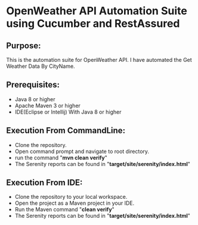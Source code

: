 # OpenWeather API Automation Suite using Cucumber and RestAssured

Purpose:
--------
This is the automation suite for OpenWeather API.
I have automated the Get Weather Data By CityName.


Prerequisites:
---------------
*	Java 8 or higher
*	Apache Maven 3 or higher
*   IDE(Eclipse or Intellij) With Java 8 or higher


Execution From CommandLine:
---------------------------
*	Clone the repository.
*	Open command prompt and navigate to root directory.
*	run the command "**mvn clean verify**"
*   The Serenity reports can be found in "**target/site/serenity/index.html**"


Execution From IDE:
---------------------------
*	Clone the repository to your local workspace.
*	Open the project as a Maven project in your IDE.
*	Run the Maven command "**clean verify**"
*   The Serenity reports can be found in "**target/site/serenity/index.html**"